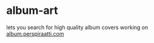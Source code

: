 # album-art
lets you search for high quality album covers
working on [album.perspiraatti.com](https://album.perspiraatti.com)
